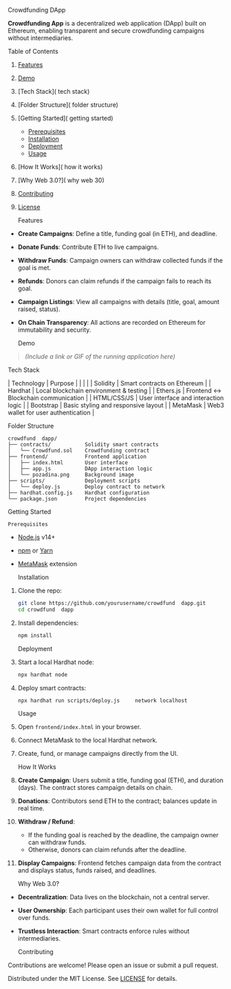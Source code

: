   Crowdfunding DApp

**Crowdfunding App** is a decentralized web application (DApp) built on Ethereum, enabling transparent and secure crowdfunding campaigns without intermediaries.

      

   Table of Contents

1. [Features]( features)
2. [Demo]( demo)
3. [Tech Stack]( tech  stack)
4. [Folder Structure]( folder  structure)
5. [Getting Started]( getting  started)

   * [Prerequisites]( prerequisites)
   * [Installation]( installation)
   * [Deployment]( deployment)
   * [Usage]( usage)
6. [How It Works]( how  it  works)
7. [Why Web 3.0?]( why  web  30)
8. [Contributing]( contributing)
9. [License]( license)

      

   Features

* **Create Campaigns**: Define a title, funding goal (in ETH), and deadline.
* **Donate Funds**: Contribute ETH to live campaigns.
* **Withdraw Funds**: Campaign owners can withdraw collected funds if the goal is met.
* **Refunds**: Donors can claim refunds if the campaign fails to reach its goal.
* **Campaign Listings**: View all campaigns with details (title, goal, amount raised, status).
* **On  Chain Transparency**: All actions are recorded on Ethereum for immutability and security.

      

   Demo

> *(Include a link or GIF of the running application here)*

      

   Tech Stack

| Technology  | Purpose                                |
|                        |                                                                              |
| Solidity    | Smart contracts on Ethereum            |
| Hardhat     | Local blockchain environment & testing |
| Ethers.js   | Frontend ↔ Blockchain communication    |
| HTML/CSS/JS | User interface and interaction logic   |
| Bootstrap   | Basic styling and responsive layout    |
| MetaMask    | Web3 wallet for user authentication    |

      

   Folder Structure

```
crowdfund  dapp/
├── contracts/           Solidity smart contracts
│   └── Crowdfund.sol    Crowdfunding contract
├── frontend/            Frontend application
│   ├── index.html       User interface
│   ├── app.js           DApp interaction logic
│   └── pozadina.png     Background image
├── scripts/             Deployment scripts
│   └── deploy.js        Deploy contract to network
├── hardhat.config.js    Hardhat configuration
└── package.json         Project dependencies
```

      

   Getting Started

    Prerequisites

* [Node.js](https://nodejs.org/) v14+
* [npm](https://www.npmjs.com/) or [Yarn](https://yarnpkg.com/)
* [MetaMask](https://metamask.io/) extension

    Installation

1. Clone the repo:

   ```bash
   git clone https://github.com/yourusername/crowdfund  dapp.git
   cd crowdfund  dapp
   ```
2. Install dependencies:

   ```bash
   npm install
   ```

    Deployment

1. Start a local Hardhat node:

   ```bash
   npx hardhat node
   ```
2. Deploy smart contracts:

   ```bash
   npx hardhat run scripts/deploy.js     network localhost
   ```

    Usage

1. Open `frontend/index.html` in your browser.
2. Connect MetaMask to the local Hardhat network.
3. Create, fund, or manage campaigns directly from the UI.

      

   How It Works

1. **Create Campaign**: Users submit a title, funding goal (ETH), and duration (days). The contract stores campaign details on  chain.
2. **Donations**: Contributors send ETH to the contract; balances update in real  time.
3. **Withdraw / Refund**:

   * If the funding goal is reached by the deadline, the campaign owner can withdraw funds.
   * Otherwise, donors can claim refunds after the deadline.
4. **Display Campaigns**: Frontend fetches campaign data from the contract and displays status, funds raised, and deadlines.

      

   Why Web 3.0?

* **Decentralization**: Data lives on the blockchain, not a central server.
* **User Ownership**: Each participant uses their own wallet for full control over funds.
* **Trustless Interaction**: Smart contracts enforce rules without intermediaries.

      

   Contributing

Contributions are welcome! Please open an issue or submit a pull request.

      

  

Distributed under the MIT License. See [LICENSE](LICENSE) for details.
